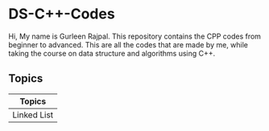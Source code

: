 # DS-C++-Codes
Hi, My name is Gurleen Rajpal. This repository contains the CPP codes from beginner to advanced. This are all the codes that are made by me, while taking the course on data structure and algorithms using C++. 
## Topics
| Topics | 
| ------ | 
| Linked List | 
